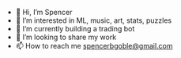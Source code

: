 - 👋 Hi, I’m Spencer
- 👀 I’m interested in ML, music, art, stats, puzzles 
- 🌱 I’m currently building a trading bot 
- 💞️ I’m looking to share my work 
- 📫 How to reach me spencerbgoble@gmail.com

<!---
LiftedAquatic/LiftedAquatic is a ✨ special ✨ repository because its `README.md` (this file) appears on your GitHub profile.
You can click the Preview link to take a look at your changes.
--->
